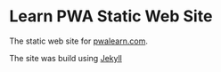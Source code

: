 # Learn PWA Static Web Site

The static web site for [pwalearn.com](https://pwalearn.com).

The site was build using [Jekyll](https://jekyllrb.com/)